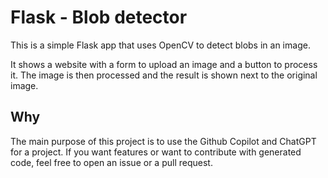 # Flask - Blob detector

This is a simple Flask app that uses OpenCV to detect blobs in an image.

It shows a website with a form to upload an image and a button to process it. The image is then processed and the result is shown next to the original image.

## Why
The main purpose of this project is to use the Github Copilot and ChatGPT for a project. If you want features or want to contribute with generated code, feel free to open an issue or a pull request.

